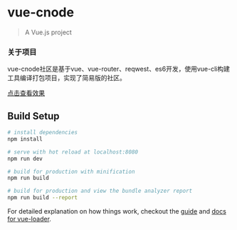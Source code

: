 # vue-cnode

> A Vue.js project

### 关于项目

vue-cnode社区是基于vue、vue-router、reqwest、es6开发，使用vue-cli构建工具编译打包项目，实现了简易版的社区。

[点击查看效果](https://leyou319.github.io/vue-cnode/)

## Build Setup

``` bash
# install dependencies
npm install

# serve with hot reload at localhost:8080
npm run dev

# build for production with minification
npm run build

# build for production and view the bundle analyzer report
npm run build --report
```

For detailed explanation on how things work, checkout the [guide](http://vuejs-templates.github.io/webpack/) and [docs for vue-loader](http://vuejs.github.io/vue-loader).
